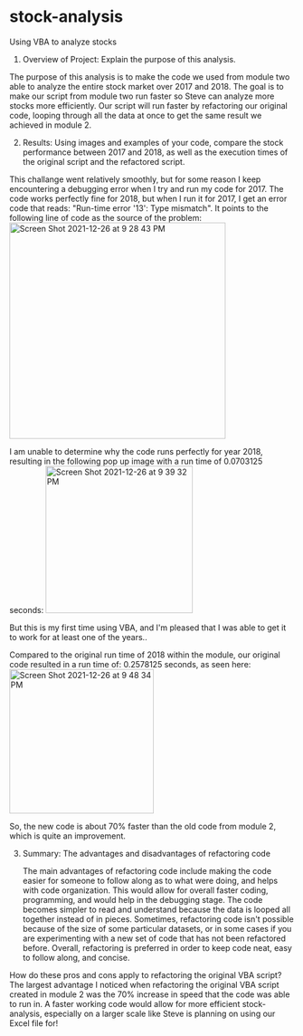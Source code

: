 # stock-analysis

Using VBA to analyze stocks

1. Overview of Project: Explain the purpose of this analysis.

The purpose of this analysis is to make the code we used from module two able to analyze the entire stock market over 2017 and 2018. The goal is to make our script from module two run faster so Steve can analyze more stocks more efficiently. Our script will run faster by refactoring our original code, looping through all the data at once to get the same result we achieved in module 2. 

2. Results: Using images and examples of your code, compare the stock performance between 2017 and 2018, as well as the execution times of the original script and the refactored script.

This challange went relatively smoothly, but for some reason I keep encountering a debugging error when I try and run my code for 2017. The code works perfectly fine for 2018, but when I run it for 2017, I get an error code that reads: "Run-time error '13': Type mismatch". It points to the following line of code as the source of the problem: 
   <img width="382" alt="Screen Shot 2021-12-26 at 9 28 43 PM" src="https://user-images.githubusercontent.com/96043107/147435193-939b2e37-98d6-40b0-9e92-29f84fc63bde.png">
   
I am unable to determine why the code runs perfectly for year 2018, resulting in the following pop up image with a run time of 0.0703125 seconds: 
<img width="260" alt="Screen Shot 2021-12-26 at 9 39 32 PM" src="https://user-images.githubusercontent.com/96043107/147435250-278e0ac6-0fba-4200-95a4-0b7d7b4d2dec.png">




But this is my first time using VBA, and I'm pleased that I was able to get it to work for at least one of the years.. 

Compared to the original run time of 2018 within the module, our original code resulted in a run time of: 0.2578125 seconds, as seen here: <img width="255" alt="Screen Shot 2021-12-26 at 9 48 34 PM" src="https://user-images.githubusercontent.com/96043107/147435531-432d71ea-3f68-4e71-9ac4-d9506899233b.png">




So, the new code is about 70% faster than the old code from module 2, which is quite an improvement. 



3. Summary:
The advantages and disadvantages of refactoring code

   The main advantages of refactoring code include making the code easier for someone to follow along as to what were doing, and helps with code organization. This     would allow for overall faster coding, programming, and would help in the debugging stage. The code becomes simpler to read and understand because the data is       looped all together instead of in pieces. Sometimes, refactoring code isn't possible because of the size of some particular datasets, or in some cases if you       are experimenting with a new set of code that has not been refactored before. Overall, refactoring is preferred in order to keep code neat, easy to follow            along, and concise. 
  
How do these pros and cons apply to refactoring the original VBA script?
   The largest advantage I noticed when refactoring the original VBA script created in module 2 was the 70% increase in speed that the code was able to run in. A       faster working code would allow for more efficient stock-analysis, especially on a larger scale like Steve is planning on using our Excel file for!
